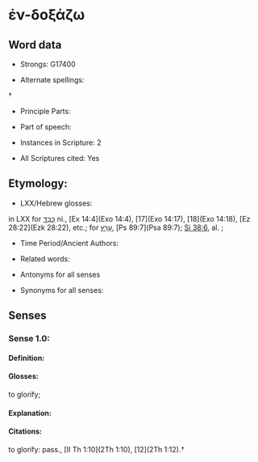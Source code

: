 # ἐν-δοξάζω 

<!-- Status: S2=NeedsEdits -->
<!-- Lexica used for edits:   -->

## Word data

* Strongs: G17400

* Alternate spellings:

† 

* Principle Parts: 


* Part of speech: 


* Instances in Scripture: 2

* All Scriptures cited: Yes

## Etymology: 


* LXX/Hebrew glosses: 

in LXX for [כָּבַד](//en-uhl/H3513) ni., [Ex 14:4](Exo 14:4), [17](Exo 14:17), [18](Exo 14:18), [Ez 28:22](Ezk 28:22), etc.; for [עָרַץ](//en-uhl/H6206), [Ps 89:7](Psa 89:7); [Si 38:6](Sir.38.6), al. ; 

* Time Period/Ancient Authors: 


* Related words: 

* Antonyms for all senses

* Synonyms for all senses: 


## Senses 


### Sense  1.0: 

#### Definition: 

#### Glosses: 

to glorify; 

#### Explanation: 


#### Citations: 

to glorify: pass., [II Th 1:10](2Th 1:10), [12](2Th 1:12).†
